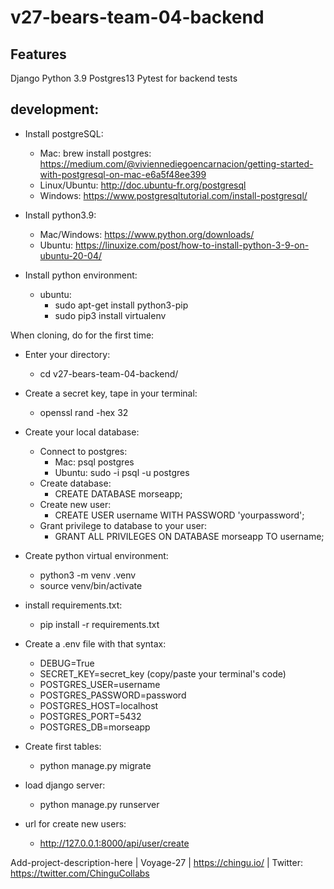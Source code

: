 # v27-bears-team-04-backend

## Features
Django Python 3.9 Postgres13 Pytest for backend tests


## development:
- Install postgreSQL:
    - Mac: brew install postgres: https://medium.com/@viviennediegoencarnacion/getting-started-with-postgresql-on-mac-e6a5f48ee399
    - Linux/Ubuntu: http://doc.ubuntu-fr.org/postgresql
    - Windows: https://www.postgresqltutorial.com/install-postgresql/

- Install python3.9:
    - Mac/Windows: https://www.python.org/downloads/
    - Ubuntu: https://linuxize.com/post/how-to-install-python-3-9-on-ubuntu-20-04/

- Install python environment:
    - ubuntu:
        - sudo apt-get install python3-pip
        - sudo pip3 install virtualenv

When cloning, do for the first time:

- Enter your directory:
    - cd v27-bears-team-04-backend/

- Create a secret key, tape in your terminal:
    - openssl rand -hex 32

- Create your local database:
    - Connect to postgres:
        - Mac: psql postgres
        - Ubuntu: sudo -i psql -u postgres
    - Create database:
        - CREATE DATABASE morseapp;
    - Create new user:
        - CREATE USER username WITH PASSWORD 'yourpassword';
    - Grant privilege to database to your user:
        - GRANT ALL PRIVILEGES ON DATABASE morseapp TO username;

- Create python virtual environment:
    - python3 -m venv .venv
    - source venv/bin/activate

- install requirements.txt:
    - pip install -r requirements.txt

- Create a .env file with that syntax:
    - DEBUG=True
    - SECRET_KEY=secret_key (copy/paste your terminal's code)
    - POSTGRES_USER=username
    - POSTGRES_PASSWORD=password
    - POSTGRES_HOST=localhost
    - POSTGRES_PORT=5432
    - POSTGRES_DB=morseapp

- Create first tables:
    - python manage.py migrate

- load django server:
    - python manage.py runserver
    
- url for create new users:
    - http://127.0.0.1:8000/api/user/create

Add-project-description-here | Voyage-27 | https://chingu.io/ | Twitter: https://twitter.com/ChinguCollabs

